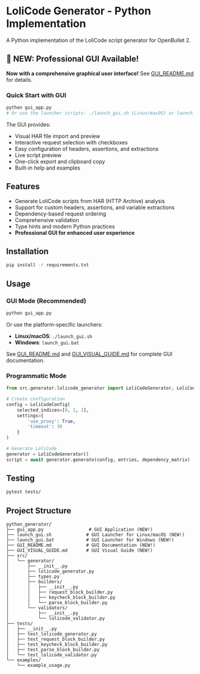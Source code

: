 # LoliCode Generator - Python Implementation

A Python implementation of the LoliCode script generator for OpenBullet 2.

## 🎉 NEW: Professional GUI Available!

**Now with a comprehensive graphical user interface!** See [GUI_README.md](GUI_README.md) for details.

### Quick Start with GUI

```bash
python gui_app.py
# Or use the launcher scripts: ./launch_gui.sh (Linux/macOS) or launch_gui.bat (Windows)
```

The GUI provides:
- Visual HAR file import and preview
- Interactive request selection with checkboxes
- Easy configuration of headers, assertions, and extractions
- Live script preview
- One-click export and clipboard copy
- Built-in help and examples

## Features

- Generate LoliCode scripts from HAR (HTTP Archive) analysis
- Support for custom headers, assertions, and variable extractions
- Dependency-based request ordering
- Comprehensive validation
- Type hints and modern Python practices
- **Professional GUI for enhanced user experience**

## Installation

```bash
pip install -r requirements.txt
```

## Usage

### GUI Mode (Recommended)

```bash
python gui_app.py
```

Or use the platform-specific launchers:
- **Linux/macOS**: `./launch_gui.sh`
- **Windows**: `launch_gui.bat`

See [GUI_README.md](GUI_README.md) and [GUI_VISUAL_GUIDE.md](GUI_VISUAL_GUIDE.md) for complete GUI documentation.

### Programmatic Mode

```python
from src.generator.lolicode_generator import LoliCodeGenerator, LoliCodeConfig

# Create configuration
config = LoliCodeConfig(
    selected_indices=[0, 1, 2],
    settings={
        'use_proxy': True,
        'timeout': 30
    }
)

# Generate LoliCode
generator = LoliCodeGenerator()
script = await generator.generate(config, entries, dependency_matrix)
```

## Testing

```bash
pytest tests/
```

## Project Structure

```
python_generator/
├── gui_app.py                 # GUI Application (NEW!)
├── launch_gui.sh             # GUI Launcher for Linux/macOS (NEW!)
├── launch_gui.bat            # GUI Launcher for Windows (NEW!)
├── GUI_README.md             # GUI Documentation (NEW!)
├── GUI_VISUAL_GUIDE.md       # GUI Visual Guide (NEW!)
├── src/
│   └── generator/
│       ├── __init__.py
│       ├── lolicode_generator.py
│       ├── types.py
│       ├── builders/
│       │   ├── __init__.py
│       │   ├── request_block_builder.py
│       │   ├── keycheck_block_builder.py
│       │   └── parse_block_builder.py
│       └── validators/
│           ├── __init__.py
│           └── lolicode_validator.py
├── tests/
│   ├── __init__.py
│   ├── test_lolicode_generator.py
│   ├── test_request_block_builder.py
│   ├── test_keycheck_block_builder.py
│   ├── test_parse_block_builder.py
│   └── test_lolicode_validator.py
└── examples/
    └── example_usage.py
```
